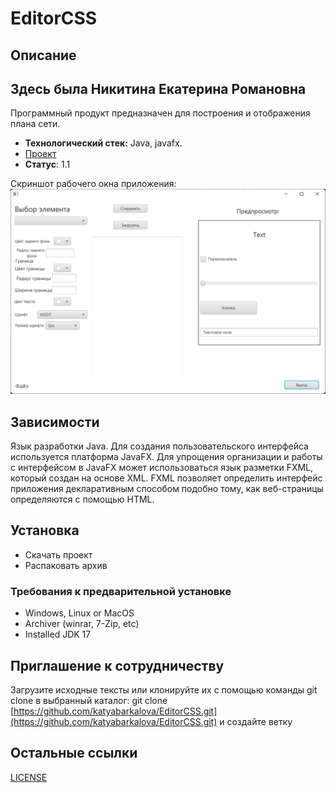 # EditorCSS
## Описание
## Здесь была Никитина Екатерина Романовна

Программный продукт предназначен для построения и отображения плана сети.
- **Технологический стек:** Java, javafx.
- [Проект](https://github.com/katyabarkalova/EditorCSS/releases/download/v1.0/EditorCSS.zip)
- **Статус**: 1.1


Скриншот рабочего окна приложения: 
![Image alt](img/Screanshoote.png)

## Зависимости
Язык разработки Java. Для создания пользовательского интерфейса используется платформа JavaFX. Для упрощения организации и работы с интерфейсом в JavaFX может использоваться язык разметки FXML, который создан на основе XML. FXML позволяет определить интерфейс приложения декларативным способом подобно тому, как веб-страницы определяются с помощью HTML.

## Установка
- Скачать проект
- Распаковать архив
### Требования к предварительной установке
- Windows, Linux or MacOS
- Archiver (winrar, 7-Zip, etc)
- Installed JDK 17

## Приглашение к сотрудничеству
Загрузите исходные тексты или клонируйте их с помощью команды git clone в выбранный каталог: git clone [https://github.com/katyabarkalova/EditorCSS.git](https://github.com/katyabarkalova/EditorCSS.git) и создайте ветку

## Остальные ссылки
[LICENSE](LICENSE)

